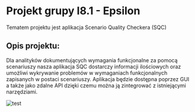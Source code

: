 # Projekt grupy I8.1 - Epsilon 
Tematem projektu jest aplikacja Scenario Quality Checkera (SQC)
## Opis projektu:
Dla analityków dokumentujących wymagania funkcjonalne za pomocą scenariuszy nasza aplikacja SQC dostarczy informacji ilościowych oraz umożliwi wykrywanie problemów w wymaganiach funkcjonalnych zapisanych w postaci scenariuszy. Aplikacja będzie dostępna poprzez GUI a także jako zdalne API dzięki czemu można ją zintegrować z istniejącymi narzędziami.

![test](https://github.com/maciejwawrzyniak24/IO-projekt/actions/workflows/ci.yml/badge.svg)
